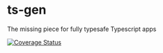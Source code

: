 # ts-gen

The missing piece for fully typesafe Typescript apps

[![Coverage Status](https://coveralls.io/repos/github/krzkaczor/ts-gen/badge.svg?branch=master)](https://coveralls.io/github/krzkaczor/ts-gen?branch=master)